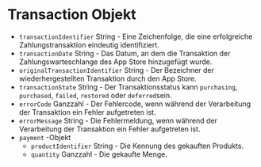 # Transaction Objekt

* `transactionIdentifier` String - Eine Zeichenfolge, die eine erfolgreiche Zahlungstransaktion eindeutig identifiziert.
* `transactionDate` String - Das Datum, an dem die Transaktion der Zahlungswarteschlange des App Store hinzugefügt wurde.
* `originalTransactionIdentifier` String - Der Bezeichner der wiederhergestellten Transaktion durch den App Store.
* `transactionState` String - Der Transaktionsstatus kann `purchasing`, `purchased`, `failed`, `restored` oder `deferred`sein.
* `errorCode` Ganzzahl - Der Fehlercode, wenn während der Verarbeitung der Transaktion ein Fehler aufgetreten ist.
* `errorMessage` String - Die Fehlermeldung, wenn während der Verarbeitung der Transaktion ein Fehler aufgetreten ist.
* `payment` -Objekt
  * `productIdentifier` String - Die Kennung des gekauften Produkts.
  * `quantity` Ganzzahl - Die gekaufte Menge.
